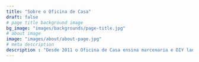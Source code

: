 ```yaml
---
title: "Sobre o Oficina de Casa"
draft: false
# page title background image
bg_image: "images/backgrounds/page-title.jpg"
# about image
image: "images/about/about-page.jpg"
# meta description
description : "Desde 2011 o Oficina de Casa ensina marcenaria e DIY lançando vídeos no youtube toda terça e sexta-feiras."
---
```


